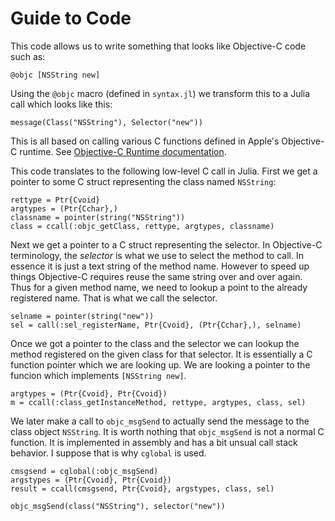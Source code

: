 # Guide to Code

This code allows us to write something that looks like Objective-C code such as:

    @objc [NSString new]

Using the `@objc` macro (defined in `syntax.jl`) we transform this to a Julia call which looks like this:

    message(Class("NSString"), Selector("new"))

This is all based on calling various C functions defined in Apple's Objective-C runtime. See [Objective-C Runtime documentation](https://developer.apple.com/documentation/objectivec/objective-c_runtime?language=objc).

This code translates to the following low-level C call in Julia. First we get a pointer to some C struct representing the class named `NSString`:

    rettype = Ptr{Cvoid}
    argtypes = (Ptr{Cchar},)
    classname = pointer(string("NSString"))
    class = ccall(:objc_getClass, rettype, argtypes, classname)

Next we get a pointer to a C struct representing the selector. In Objective-C terminology, the _selector_ is what we use to select the method to call. In essence it is just a text string of the method name. However to speed up things Objective-C requires reuse the same string over and over again. Thus for a given method name, we need to lookup a point to the already registered name. That is what we call the selector.

    selname = pointer(string("new"))
    sel = call(:sel_registerName, Ptr{Cvoid}, (Ptr{Cchar},), selname)

Once we got a pointer to the class and the selector we can lookup the method registered on the given class for that selector. It is essentially a C function pointer which we are looking up. We are looking a pointer to the funcion which implements `[NSString new]`.

    argtypes = (Ptr{Cvoid}, Ptr{Cvoid})
    m = ccall(:class_getInstanceMethod, rettype, argtypes, class, sel)

We later make a call to `objc_msgSend` to actually send the message to the class object `NSString`. It is worth nothing that `objc_msgSend` is not a normal C function. It is implemented in assembly and has a bit unsual call stack behavior. I suppose that is why `cglobal` is used.

    cmsgsend = cglobal(:objc_msgSend)
    argstypes = (Ptr{Cvoid}, Ptr{Cvoid})
    result = ccall(cmsgsend, Ptr{Cvoid}, argstypes, class, sel)

    objc_msgSend(class("NSString"), selector("new"))
    